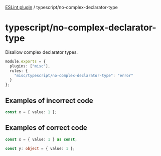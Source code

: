 [ESLint plugin](https://ilyub.github.io/eslint-plugin/) / typescript/no-complex-declarator-type

# typescript/no-complex-declarator-type

Disallow complex declarator types.

```ts
module.exports = {
  plugins: ["misc"],
  rules: {
    "misc/typescript/no-complex-declarator-type": "error"
  }
};
```

## Examples of incorrect code

```ts
const x = { value: 1 };
```

## Examples of correct code

```ts
const x = { value: 1 } as const;

const y: object = { value: 1 };
```